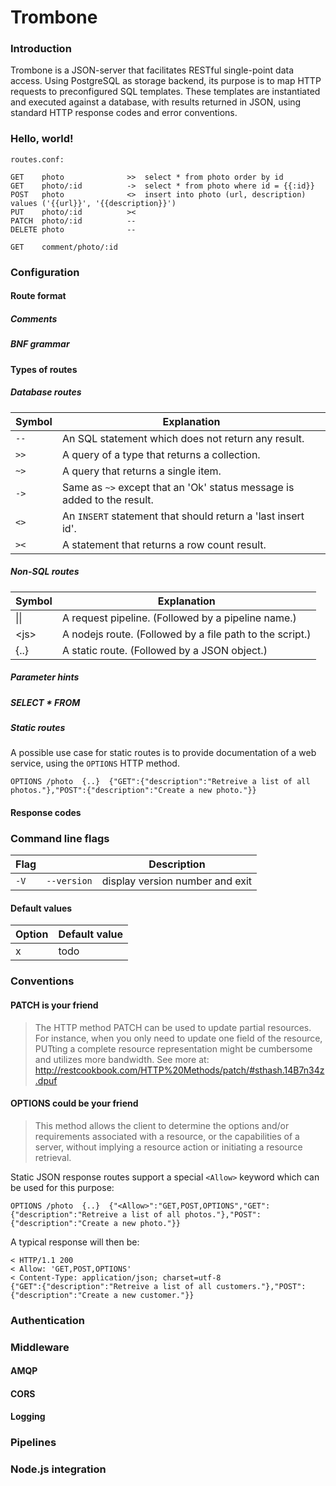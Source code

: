 Trombone
========

### Introduction

Trombone is a JSON-server that facilitates RESTful single-point data access. Using PostgreSQL as storage backend, its purpose is to map HTTP requests to preconfigured SQL templates. These templates are instantiated and executed against a database, with results returned in JSON, using standard HTTP response codes and error conventions.

### Hello, world!

`routes.conf:`

    GET    photo              >>  select * from photo order by id
    GET    photo/:id          ->  select * from photo where id = {{:id}}
    POST   photo              <>  insert into photo (url, description) values ('{{url}}', '{{description}}')
    PUT    photo/:id          ><
    PATCH  photo/:id          --
    DELETE photo              --

    GET    comment/photo/:id

### Configuration

#### Route format

##### Comments

##### BNF grammar

#### Types of routes

##### Database routes

| Symbol   | Explanation
| -------- | -----------
| `--`     | An SQL statement which does not return any result. 
| `>>`     | A query of a type that returns a collection.
| `~>`     | A query that returns a single item.
| `->`     | Same as `~>` except that an 'Ok' status message is added to the result.
| `<>`     | An `INSERT` statement that should return a 'last insert id'.
| `><`     | A statement that returns a row count result.

##### Non-SQL routes

| Symbol | Explanation
| ------ | -----------
|  &#124;&#124; | A request pipeline. (Followed by a pipeline name.)
| &lt;js&gt;    | A nodejs route. (Followed by a  file path to the script.)
| {..}          | A static route. (Followed by a JSON object.) 

##### Parameter hints

##### SELECT * FROM

##### Static routes

A possible use case for static routes is to provide documentation of a web service, using the `OPTIONS` HTTP method.

    OPTIONS /photo  {..}  {"GET":{"description":"Retreive a list of all photos."},"POST":{"description":"Create a new photo."}}
  
#### Response codes

### Command line flags

| Flag |             | Description
| ---- | ----------- | --------------------------------------------
| `-V` | `--version` | display version number and exit

#### Default values

| Option | Default value  
| ------ | --------- 
| x      | todo

### Conventions

#### PATCH is your friend

> The HTTP method PATCH can be used to update partial resources. For instance, when you only need to update one field of the resource, PUTting a complete resource representation might be cumbersome and utilizes more bandwidth. See more at: http://restcookbook.com/HTTP%20Methods/patch/#sthash.14B7n34z.dpuf


#### OPTIONS could be your friend

> This method allows the client to determine the options and/or requirements associated with a resource, or the capabilities of a server, without implying a resource action or initiating a resource retrieval.

Static JSON response routes support a special `<Allow>` keyword which can be used for this purpose: 

    OPTIONS /photo  {..}  {"<Allow>":"GET,POST,OPTIONS","GET":{"description":"Retreive a list of all photos."},"POST":{"description":"Create a new photo."}}

A typical response will then be:

    < HTTP/1.1 200
    < Allow: 'GET,POST,OPTIONS'
    < Content-Type: application/json; charset=utf-8
    {"GET":{"description":"Retreive a list of all customers."},"POST":{"description":"Create a new customer."}}


### Authentication

### Middleware

#### AMQP

#### CORS

#### Logging

### Pipelines

### Node.js integration
